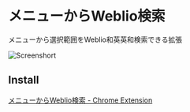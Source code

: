 # メニューからWeblio検索

メニューから選択範囲をWeblio和英英和検索できる拡張

![Screenshort](https://github.com/nju33/chrome-menu-kara-weblio-kensaku/blob/master/images/screenshot.gif?raw=true)

## Install

[メニューからWeblio検索 - Chrome Extension](https://chrome.google.com/webstore/detail/%E3%83%A1%E3%83%8B%E3%83%A5%E3%83%BC%E3%81%8B%E3%82%89weblio%E6%A4%9C%E7%B4%A2/kigobjdpbncjaefgkmaihpdmommfedan?utm_source=chrome-ntp-icon)
